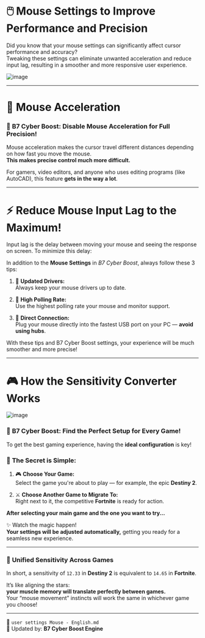 # 🖱️ **Mouse Settings to Improve Performance and Precision**

Did you know that your mouse settings can significantly affect cursor performance and accuracy?  
Tweaking these settings can eliminate unwanted acceleration and reduce input lag, resulting in a smoother and more responsive user experience.

![image](https://github.com/user-attachments/assets/b0eae56e-6f69-483f-bfb5-c16d3e66f984)

---

# 🚫 **Mouse Acceleration**  
### 🎯 **B7 Cyber Boost: Disable Mouse Acceleration for Full Precision!**

Mouse acceleration makes the cursor travel different distances depending on how fast you move the mouse.  
**This makes precise control much more difficult.**

For gamers, video editors, and anyone who uses editing programs (like AutoCAD), this feature **gets in the way a lot**.

---

# ⚡ **Reduce Mouse Input Lag to the Maximum!**

Input lag is the delay between moving your mouse and seeing the response on screen. To minimize this delay:

In addition to the **Mouse Settings** in *B7 Cyber Boost*, always follow these 3 tips:

1. 🧩 **Updated Drivers:**  
   Always keep your mouse drivers up to date.

2. 🔁 **High Polling Rate:**  
   Use the highest polling rate your mouse and monitor support.

3. 🔌 **Direct Connection:**  
   Plug your mouse directly into the fastest USB port on your PC — **avoid using hubs**.

With these tips and B7 Cyber Boost settings, your experience will be much smoother and more precise!

---

# 🎮 **How the Sensitivity Converter Works**

![image](https://github.com/user-attachments/assets/da57f26a-098a-41d1-b3fb-4c5653ce6281)

### 📐 **B7 Cyber Boost: Find the Perfect Setup for Every Game!**

To get the best gaming experience, having the **ideal configuration** is key!

### 🧠 **The Secret is Simple:**

1. 🎮 **Choose Your Game:**  
   Select the game you're about to play — for example, the epic **Destiny 2**.

2. ⚔️ **Choose Another Game to Migrate To:**  
   Right next to it, the competitive **Fortnite** is ready for action.

**After selecting your main game and the one you want to try...**

✨ Watch the magic happen!  
**Your settings will be adjusted automatically,** getting you ready for a seamless new experience.

---

### 🔄 **Unified Sensitivity Across Games**

In short, a sensitivity of `12.33` in **Destiny 2** is equivalent to `14.65` in **Fortnite**.

It’s like aligning the stars:  
**your muscle memory will translate perfectly between games.**  
Your “mouse movement” instincts will work the same in whichever game you choose!

---

📘 `user settings Mouse - English.md`  
🔁 Updated by: **B7 Cyber Boost Engine**
